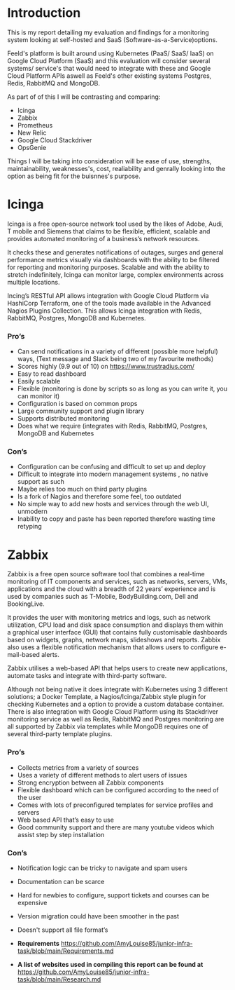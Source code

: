 
# Introduction

This is my report detailing my evaluation and findings for a monitoring system looking at self-hosted and SaaS (Software-as-a-Service)options.

Feeld's platform is built around using Kubernetes (PaaS/ SaaS/ IaaS) on Google Cloud Platform (SaaS) and this evaluation will consider several systems/ service's that would need to integrate with these and Google Cloud Platform APIs aswell as Feeld's other existing systems Postgres, Redis, RabbitMQ and MongoDB.

As part of of this I will be contrasting and comparing:

* Icinga
* Zabbix
* Prometheus
* New Relic
* Google Cloud Stackdriver
* OpsGenie

Things I will be taking into consideration will be ease of use, strengths, maintainability, weaknesses's, cost, realiability and genrally looking into the option as being fit for the buisnnes's purpose.

# Icinga   

Icinga is a free open-source network tool used by the likes of Adobe, Audi, T mobile and Siemens that claims to be flexible, efficient, scalable and provides automated monitoring of a business’s network resources. 

It checks these and generates notifications of outages, surges and general performance metrics visually via dashboards with the ability to be filtered for reporting and monitoring purposes. Scalable and with the ability to stretch indefinitely, Icinga can monitor large, complex environments across multiple locations.

Incing’s RESTful API allows integration with Google Cloud Platform via HashiCorp Terraform, one of the tools made available in the Advanced Nagios Plugins Collection. This allows Icinga integration with Redis, RabbitMQ, Postgres, MongoDB and Kubernetes. 

### Pro’s

* Can send notifications in a variety of different (possible more helpful) ways, (Text message and Slack being two of my favourite methods)
* Scores highly (9.9 out of 10) on https://www.trustradius.com/
* Easy to read dashboard
* Easily scalable
* Flexible (monitoring is done by scripts so as long as you can write it, you can monitor it)
* Configuration is based on common props
* Large community support and plugin library
* Supports distributed monitoring
* Does what we require (integrates with Redis, RabbitMQ, Postgres, MongoDB and Kubernetes

### Con’s

* Configuration can be confusing and difficult to set up and deploy
* Difficult to integrate into modern management systems , no native support as such
* Maybe relies too much on third party plugins
* Is a fork of Nagios and therefore some feel, too outdated
* No simple way to add new hosts and services through the web UI, unmodern
* Inability to copy and paste has been reported therefore wasting time retyping

# Zabbix

Zabbix is a free open source software tool that combines a real-time monitoring of IT components and services, such as networks, servers, VMs, applications and the cloud with a breadth of 22 years’ experience and is used by companies such as T-Mobile, BodyBuilding.com, Dell and BookingLive.

It provides the user with monitoring metrics and logs, such as network utilization, CPU load and disk space consumption and displays them within a graphical user interface (GUI) that contains fully customisable dashboards based on widgets, graphs, network maps, slideshows and reports.
Zabbix also uses a flexible notification mechanism that allows users to configure e-mail-based alerts.

Zabbix utilises a web-based API that helps users to create new applications, automate tasks and integrate with third-party software.

Although not being native it does integrate with Kubernetes using 3 different solutions; a Docker Template, a Nagios/Icinga/Zabbix style plugin for checking Kubernetes and a option to provide a custom database container. There is also integration with Google Cloud Platform using its Stackdriver monitoring service as well as Redis, RabbitMQ and Postgres monitoring are all supported by Zabbix via templates while MongoDB requires one of several third-party template plugins.

### Pro’s
* Collects metrics from a variety of sources
* Uses a variety of different methods to alert users of issues
* Strong encryption between all Zabbix components
* Flexible dashboard which can be configured according to the need of the user
* Comes with lots of preconfigured templates for service profiles and servers
* Web based API that’s easy to use
* Good community support and there are many youtube videos which assist step by step installation

### Con’s
* Notification logic can be tricky to navigate and spam users
* Documentation can be scarce
* Hard for newbies to configure, support tickets and courses can be expensive
* Version migration could have been smoother in the past
* Doesn't support all file format’s

* **Requirements** https://github.com/AmyLouise85/junior-infra-task/blob/main/Requirements.md
* **A list of websites used in compiling this report can be found at** https://github.com/AmyLouise85/junior-infra-task/blob/main/Research.md
